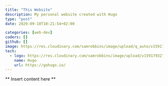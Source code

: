 ```yaml
---
title: "This Website"
description: My personal website created with Hugo
type: "post"
date: 2020-09-10T10:21:54+02:00

categories: [web-dev]
coders: []
github: []
image: https://res.cloudinary.com/samrobbins/image/upload/q_auto/v1591793276/logos/logos_hugo_h2xbne.svg
tech:
  - logo: https://res.cloudinary.com/samrobbins/image/upload/v1591793276/logos/logos_hugo_h2xbne.svg
    name: Hugo
    url: https://gohugo.io/
---
```


** Insert content here **